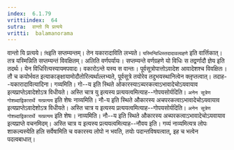 ```yaml
---
index:  6.1.79
vrittiindex:  64
sutra:  वान्तो यि प्रत्यये
vritti:  balamanorama 
---
```


वान्तो यि प्रत्यये। `यि`इति सप्तम्यन्तम्। तेन यकारादाविति लभ्यते। `यस्मिन्विधिस्तदादावल्ग्रहणे` इति वार्त्तिकात्। तत्र यस्मिन्निति सप्तम्यन्तं विवक्षितम्। अलिति वर्णपर्यायः। सप्तम्यन्ते वर्णग्रहणे यो विधिः स तद्वर्णादौ ज्ञेय इति तदर्थः। येन विधिरित्यस्यायमपवादः। वकारोऽन्ते यस्य स वान्तः। पूर्वसूत्रोपात्तोऽवादेश आवादेशश्च विवक्षितः। तौ च कयोर्भवत इत्याकाङ्क्षायामोदौतोरित्यर्थाल्लभ्यते, पूर्वसूत्रे तयोरेव तदुभयस्थानित्वेन क्लृप्तत्वात्। तदाह--यकारादावित्यादिना। गव्यमिति। गो--य इति स्थिते ओकारस्याऽच्परकत्वाऽभावादेचोऽयवायाव इत्यप्राप्तेऽवादेशोऽत्र विधीयते। अस्ति चात्र यु इत्यस्य प्रत्ययत्वमित्याह--गोपयसोर्यदिति। `अनेन सूत्रेण गोशब्दाद्विकारार्थे यत्प्रत्यय` इति शेषः नाव्यमिति। नौ-य इति स्थिते औकारस्य अचपरकत्वाऽभावादेचोऽयवायाव इत्यप्राप्तेऽवादेशोऽत्र विधीयते। अस्ति चात्र य इत्यस्य प्रत्ययत्वमित्याह--गोपयसोर्यदिति। `अनेन सूत्रेण गोशब्दाद्विकारार्थे यत्प्रत्यय` इति शेषः। नाव्यमिति। नौ--य इति स्थिते औकारस्य अच्परकत्वाऽभावादेचोऽयवायाव इत्यप्राप्ते वचनमिदम्। अस्ति चात्र य इत्यस्य प्रत्ययत्वमित्याह--नौवय इति। गव्यं नाव्यमित्यत्र लोपः शाकल्यस्येति हलि सर्वेषामिति च वकारस्य लोपो न भवति, तयोः पदान्तविषयत्वात्, इह च भत्वेन पदत्वबाधात्। 

